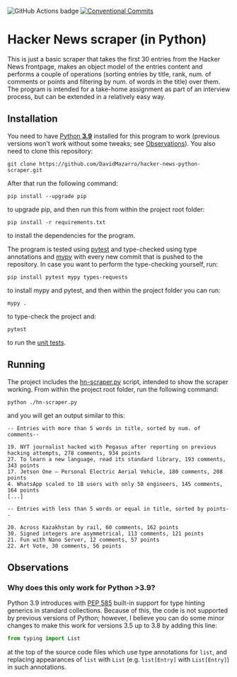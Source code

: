 ![GitHub Actions badge](https://github.com/DavidMazarro/hacker-news-python-scraper/actions/workflows/python-testing.yml/badge.svg)
[![Conventional Commits](https://img.shields.io/badge/Conventional%20Commits-1.0.0-yellow.svg)](https://conventionalcommits.org)
# Hacker News scraper (in Python)
This is just a basic scraper that takes the first 30 entries from the Hacker News frontpage, makes an object model of the entries content
and performs a couple of operations (sorting entries by title, rank, num. of comments or points and filtering by num. of words in the title)
over them. The program is intended for a take-home assignment as part of an interview process, but can be extended in a relatively easy way.

## Installation

You need to have [Python **3.9**](https://www.python.org/) installed for this program to work (previous versions won't work without some tweaks; see [Observations](#observations)). 
You also need to clone this repository:
```console
git clone https://github.com/DavidMazarro/hacker-news-python-scraper.git
```

After that run the following command:
```console
pip install --upgrade pip
```
to upgrade pip, and then run this from within the project root folder:
```console
pip install -r requirements.txt
```
to install the dependencies for the program.

The program is tested using [pytest](https://pytest.org/) and type-checked using type annotations
and [mypy](http://mypy-lang.org/) with every new commit that is
pushed to the repository. In case you want to perform the type-checking yourself, run:
```console
pip install pytest mypy types-requests
```
to install mypy and pytest, and then within the project folder you can run:
```console
mypy .
```
to type-check the project and:
```console
pytest
```
to run the [unit tests](./src/tests/).


## Running
The project includes the [hn-scraper.py](./hn-scraper.py) script, intended to show the scraper working.
From within the project root folder, run the following command:
```console
python ./hn-scraper.py
```
and you will get an output similar to this:
```console
-- Entries with more than 5 words in title, sorted by num. of comments--

19. NYT journalist hacked with Pegasus after reporting on previous hacking attempts, 278 comments, 934 points
27. To learn a new language, read its standard library, 193 comments, 343 points
17. Jetson One – Personal Electric Aerial Vehicle, 180 comments, 208 points
4. WhatsApp scaled to 1B users with only 50 engineers, 145 comments, 164 points
[...]

-- Entries with less than 5 words or equal in title, sorted by points--

20. Across Kazakhstan by rail, 60 comments, 162 points
30. Signed integers are asymmetrical, 113 comments, 121 points
21. Fun with Nano Server, 12 comments, 57 points
22. Art Vote, 30 comments, 56 points
```

## Observations
### Why does this only work for Python >3.9?
Python 3.9 introduces with [PEP 585](https://www.python.org/dev/peps/pep-0585/) built-in support for
type hinting generics in standard collections. Because of this, the code is not supported by previous versions
of Python; however, I believe you can do some minor changes to make this work for versions 3.5 up to 3.8 by adding
this line:
```python
from typing import List
```
at the top of the source code files which use type annotations for `list`, and replacing
appearances of `list` with `List` (e.g. `list[Entry]` with `List[Entry]`) in such annotations.
